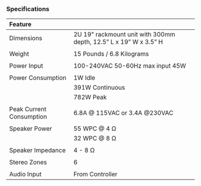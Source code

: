 ### Specifications

|Feature||
|:------|:-----|
|Dimensions        | 2U 19" rackmount unit with 300mm depth, 12.5” L x 19” W x 3.5” H|
|||
|Weight            | 15 Pounds / 6.8 Kilograms |
|||
|Power Input       | 100-240VAC 50-60Hz max input 45W|
|||
|Power Consumption | 1W Idle|
|                  | 391W Continuous|
|                  | 782W Peak|
|||
|Peak Current Consumption|6.8A @ 115VAC or 3.4A @230VAC|
|||
|Speaker Power     | 55 WPC @ 4 Ω |
|                  | 32 WPC @ 8 Ω |
|||
|Speaker Impedance | 4 - 8 Ω |
|||
|Stereo Zones      | 6 |
|||
|Audio Input       | From Controller |
